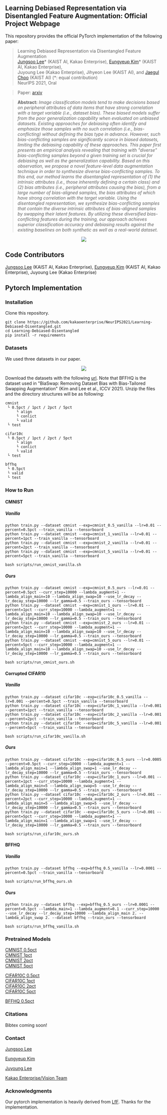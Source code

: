 ##  Learning Debiased Representation via Disentangled Feature Augmentation: Official Project Webpage
This repository provides the official PyTorch implementation of the following paper:
> Learning Debiased Representation via Disentangled Feature Augmentation <br>
> [Jungsoo Lee](https://leebebeto.github.io/)* (KAIST AI, Kakao Enterprise), [Eungyeup Kim](https://eungyeupkim.github.io/)* (KAIST AI, Kakao Enterprise),<br>
> Juyoung Lee (Kakao Enterprise), Jihyeon Lee (KAIST AI), and [Jaegul Choo](https://sites.google.com/site/jaegulchoo/) (KAIST AI) (*: equal contribution)<br>
> NeurIPS 2021, Oral<br>

> Paper: [arxiv](https://arxiv.org/abs/2103.15597)<br>

> **Abstract:** 
*Image classification models tend to make decisions based on peripheral attributes of data items that have strong correlation with a target variable (i.e., dataset bias).
These biased models suffer from the poor generalization capability when evaluated on unbiased datasets.
Existing approaches for debiasing often identify and emphasize those samples with no such correlation (i.e., bias-conflicting) without defining the bias type in advance.
However, such bias-conflicting samples are significantly scarce in biased datasets, limiting the debiasing capability of these approaches.
This paper first presents an empirical analysis revealing that training with "diverse" bias-conflicting samples beyond a given training set is crucial for debiasing as well as the generalization capability.
Based on this observation, we propose a novel feature-level data augmentation technique in order to synthesize diverse bias-conflicting samples. 
To this end, our method learns the disentangled representation of (1) the intrinsic attributes (i.e., those inherently defining a certain class) and (2) bias attributes (i.e., peripheral attributes causing the bias), from a large number of bias-aligned samples, the bias attributes of which have strong correlation with the target variable. 
Using the disentangled representation, we synthesize bias-conflicting samples that contain the diverse intrinsic attributes of bias-aligned samples by swapping their latent features.
By utilizing these diversified bias-conflicting features during the training, our approach achieves superior classification accuracy and debiasing results against the existing baselines on both synthetic as well as a real-world dataset.*<br>

<p align="center">
  <img src="assets/main.png" />
</p>

## Code Contributors
[Jungsoo Lee](https://leebebeto.github.io/) (KAIST AI, Kakao Enterprise), [Eungyeup Kim](https://eungyeupkim.github.io/) (KAIST AI, Kakao Enterprise), Juyoung Lee (Kakao Enterprise)

## Pytorch Implementation
### Installation
Clone this repository.
```
git clone https://github.com/kakaoenterprise/NeurIPS2021/Learning-Debiased-Disentangled.git
cd Learning-Debiased-Disentangled
pip install -r requirements
```
### Datasets
We used three datasets in our paper. 

<p align="center">
  <img src="assets/data.png" />
</p>

Download the datasets with the following [url](https://drive.google.com/drive/folders/1zEFA-psaF0AFiXuio8dq-u2_-MQo3erC).
Note that BFFHQ is the dataset used in "BiaSwap: Removing Dataset Bias with Bias-Tailored Swapping Augmentation" (Kim and Lee et al., ICCV 2021).
Unzip the files and the directory structures will be as following:
```
cmnist
 └ 0.5pct / 1pct / 2pct / 5pct
     └ align
     └ conlict
     └ valid
 └ test
```
```
cifar10c
 └ 0.5pct / 1pct / 2pct / 5pct
     └ align
     └ conlict
     └ valid
 └ test
```
```
bffhq
 └ 0.5pct
 └ valid
 └ test
```

### How to Run
#### CMNIST
##### Vanilla
```
python train.py --dataset cmnist --exp=cmnist_0.5_vanilla --lr=0.01 --percent=0.5pct --train_vanilla --tensorboard
python train.py --dataset cmnist --exp=cmnist_1_vanilla --lr=0.01 --percent=1pct --train_vanilla --tensorboard
python train.py --dataset cmnist --exp=cmnist_2_vanilla --lr=0.01 --percent=2pct --train_vanilla --tensorboard
python train.py --dataset cmnist --exp=cmnist_5_vanilla --lr=0.01 --percent=5pct --train_vanilla --tensorboard
```
```
bash scripts/run_cmnist_vanilla.sh
```

##### Ours
```
python train.py --dataset cmnist --exp=cmnist_0.5_ours --lr=0.01 --percent=0.5pct --curr_step=10000 --lambda_augment=1 --lambda_align_main=10 --lambda_align_swap=10 --use_lr_decay --lr_decay_step=10000 --lr_gamma=0.5 --train_ours --tensorboard
python train.py --dataset cmnist --exp=cmnist_1_ours --lr=0.01 --percent=1pct --curr_step=10000 --lambda_augment=1 --lambda_align_main=10 --lambda_align_swap=10 --use_lr_decay --lr_decay_step=10000 --lr_gamma=0.5 --train_ours --tensorboard
python train.py --dataset cmnist --exp=cmnist_2_ours --lr=0.01 --percent=2pct --curr_step=10000 --lambda_augment=1 --lambda_align_main=10 --lambda_align_swap=10 --use_lr_decay --lr_decay_step=10000 --lr_gamma=0.5 --train_ours --tensorboard
python train.py --dataset cmnist --exp=cmnist_5_ours --lr=0.01 --percent=5pct --curr_step=10000 --lambda_augment=1 --lambda_align_main=10 --lambda_align_swap=10 --use_lr_decay --lr_decay_step=10000 --lr_gamma=0.5 --train_ours --tensorboard
```
```
bash scripts/run_cmnist_ours.sh
```

#### Corrupted CIFAR10
##### Vanilla
```
python train.py --dataset cifar10c --exp=cifar10c_0.5_vanilla --lr=0.001 --percent=0.5pct --train_vanilla --tensorboard
python train.py --dataset cifar10c --exp=cifar10c_1_vanilla --lr=0.001 --percent=1pct --train_vanilla --tensorboard
python train.py --dataset cifar10c --exp=cifar10c_2_vanilla --lr=0.001 --percent=2pct --train_vanilla --tensorboard
python train.py --dataset cifar10c --exp=cifar10c_5_vanilla --lr=0.001 --percent=5pct --train_vanilla --tensorboard
```
```
bash scripts/run_cifar10c_vanilla.sh
```

##### Ours
```
python train.py --dataset cifar10c --exp=cifar10c_0.5_ours --lr=0.0005 --percent=0.5pct --curr_step=10000 --lambda_augment=1 --lambda_align_main=1 --lambda_align_swap=1 --use_lr_decay --lr_decay_step=10000 --lr_gamma=0.5 --train_ours --tensorboard
python train.py --dataset cifar10c --exp=cifar10c_1_ours --lr=0.001 --percent=1pct --curr_step=10000 --lambda_augment=1 --lambda_align_main=5 --lambda_align_swap=5 --use_lr_decay --lr_decay_step=10000 --lr_gamma=0.5 --train_ours --tensorboard
python train.py --dataset cifar10c --exp=cifar10c_2_ours --lr=0.001 --percent=2pct --curr_step=10000 --lambda_augment=1 --lambda_align_main=5 --lambda_align_swap=5 --use_lr_decay --lr_decay_step=10000 --lr_gamma=0.5 --train_ours --tensorboard
python train.py --dataset cifar10c --exp=cifar10c_5_ours --lr=0.001 --percent=5pct --curr_step=10000 --lambda_augment=1 --lambda_align_main=1 --lambda_align_swap=1 --use_lr_decay --lr_decay_step=10000 --lr_gamma=0.5 --train_ours --tensorboard
```
```
bash scripts/run_cifar10c_ours.sh
```

#### BFFHQ
##### Vanilla
```
python train.py --dataset bffhq --exp=bffhq_0.5_vanilla --lr=0.0001 --percent=0.5pct --train_vanilla --tensorboard
```
```
bash scripts/run_bffhq_ours.sh
```

##### Ours
```
python train.py --dataset bffhq --exp=bffhq_0.5_ours --lr=0.0001 --percent=0.5pct --lambda_main=1 --lambda_augment=0.1 --curr_step=10000 --use_lr_decay --lr_decay_step=10000 --lambda_align_main 2. --lambda_align_swap 2. --dataset bffhq --train_ours --tensorboard
```
```
bash scripts/run_bffhq_vanilla.sh
```

### Pretrained Models
[CMNIST 0.5pct]() <br>
[CMNIST 1pct]() <br>
[CMNIST 2pct]() <br>
[CMNIST 5pct]() <br>

[CIFAR10C 0.5pct]() <br>
[CIFAR10C 1pct]() <br>
[CIFAR10C 2pct]() <br>
[CIFAR10C 5pct]() <br>

[BFFHQ 0.5pct]()

### Citations
Bibtex coming soon!

### Contact
[Jungsoo Lee](mailto:bebeto@kaist.com)

[Eungyeup Kim](mailto:eykim94@kaist.com)

[Juyoung Lee](mailto:eykim94@kaist.com)

[Kakao Enterprise/Vision Team](mailto:vision.ai@kakaoenterprise.com)

### Acknowledgments
Our pytorch implementation is heavily derived from [LfF](https://github.com/alinlab/LfF).
Thanks for the implementation.
